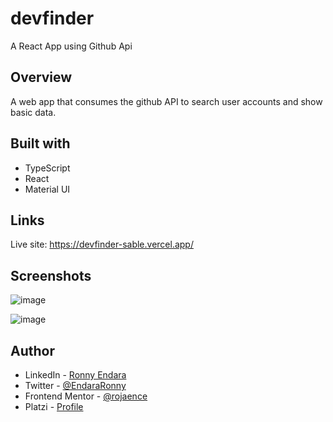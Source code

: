 # devfinder

A React App using Github Api

## Overview

A web app that consumes the github API to search user accounts and show basic data.

## Built with

- TypeScript
- React
- Material UI

## Links

Live site: https://devfinder-sable.vercel.app/

## Screenshots

![image](https://drive.google.com/uc?export=view&id=1Vo_dGXmJ0c-LACVx0MS0Z_mTxuSdSY-s)

![image](https://drive.google.com/uc?export=view&id=1tuPxW_ryYBusYsUUuL_LB8RrMr1Dtp9s)

## Author

- LinkedIn - [Ronny Endara](https://www.linkedin.com/in/ronny-endara)
- Twitter - [@EndaraRonny](https://www.twitter.com/EndaraRonny)
- Frontend Mentor - [@rojaence](https://www.frontendmentor.io/profile/rojaence)
- Platzi - [Profile](https://platzi.com/p/rojaence/)
